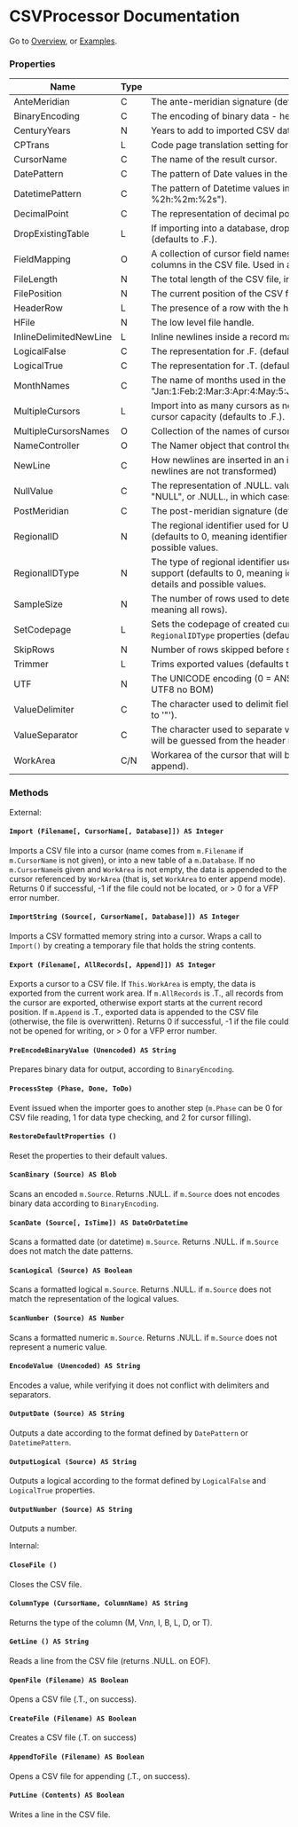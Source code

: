 # CSVProcessor Documentation

Go to [Overview](DOCUMENTATION.md "Overview"), or [Examples](examples.md "Examples").

### Properties

| Name | Type | Information |
| ---- | ---- | ----------- |
| AnteMeridian | C | The ante-meridian signature (defaults to "AM"). |
| BinaryEncoding | C | The encoding of binary data - hex, base64, or plain (defaults to "hex"). |
| CenturyYears | N | Years to add to imported CSV dates (defaults to 0). |
| CPTrans | L | Code page translation setting for new text columns (defaults to .T.) |
| CursorName | C | The name of the result cursor. |
| DatePattern | C | The pattern of Date values in the CSV file (defaults to "%4Y-%2M-%2D"). |
| DatetimePattern | C | The pattern of Datetime values in the CSV file (defaults to "%4Y-%2M-%2D %2h:%2m:%2s"). |
| DecimalPoint | C | The representation of decimal point in the CSV file (defaults to "."). |
| DropExistingTable | L | If importing into a database, drop existing table if the target table already exists (defaults to .F.). |
| FieldMapping | O | A collection of cursor field names, mapped (by indexed position or by key) to the columns in the CSV file. Used in append mode. |
| FileLength | N | The total length of the CSV file, in bytes. |
| FilePosition | N | The current position of the CSV file, while being read. |
| HeaderRow | L | The presence of a row with the header for columns (defaults to .T.). |
| HFile | N | The low level file handle. |
| InlineDelimitedNewLine | L | Inline newlines inside a record may be delimited with the value delimiter. |
| LogicalFalse | C | The representation for .F. (defaults to "F") |
| LogicalTrue | C | The representation for .T. (defaults to "T") |
| MonthNames | C | The name of months used in the date or datetime values (defaults to "Jan:1:Feb:2:Mar:3:Apr:4:May:5:Jun:6:Jul:7:Aug:8:Sep:9:Oct:10:Nov:11:Dec:12") |
| MultipleCursors | L | Import into as many cursors as needed if the number of columns exceeds single cursor capacity (defaults to .F.). |
| MultipleCursorsNames | O | Collection of the names of cursors imported in multiple cursors mode. |
| NameController | O | The Namer object that control the naming of fields and cursor. |
| NewLine | C | How newlines are inserted in an imported or exported value (defaults to .NULL., newlines are not transformed) |
| NullValue | C | The representation of .NULL. values (defaults to ""). Can be a string, such as "NULL", or .NULL., in which cases empty values are kept as such. |
| PostMeridian | C | The post-meridian signature (defaults to "PM"). |
| RegionalID | N | The regional identifier used for Unicode to ANSI charset translation support (defaults to 0, meaning identifier not set). See STRCONV() help for details and possible values. |
| RegionalIDType | N | The type of regional identifier used for Unicode to ANSI charset translation support (defaults to 0, meaning identifier type not set). See STRCONV() help for details and possible values. |
| SampleSize | N | The number of rows used to determine the column data type (defaults to 0, meaning all rows). |
| SetCodepage | L | Sets the codepage of created cursors, as defined by `RegionalID` and `RegionalIDType` properties (defaults to .F.). |
| SkipRows | N | Number of rows skipped before starting the import (defaults to 0) |
| Trimmer | L | Trims exported values (defaults to .T.) |
| UTF | N | The UNICODE encoding (0 = ANSI, 1 = LittleEndian, 2 = BigEndian, 3 = UTF8, 4 = UTF8 no BOM) |
| ValueDelimiter | C | The character used to delimit fields that may include value separators (defaults to '"'). |
| ValueSeparator | C | The character used to separate values (defaults to ","). If `.NULL.`, the separator will be guessed from the header row. |
| WorkArea | C/N | Workarea of the cursor that will be appended (defaults to empty, meaning no append). |

### Methods

External:

#### `Import (Filename[, CursorName[, Database]]) AS Integer`
Imports a CSV file into a cursor (name comes from `m.Filename` if `m.CursorName` is not given), or into a new table of a `m.Database`. If no `m.CursorName`is given and `WorkArea` is not empty, the data is appended to the cursor referenced by `WorkArea` (that is, set `WorkArea` to enter append mode).
Returns 0 if successful, -1 if the file could not be located, or > 0 for a VFP error number.

#### `ImportString (Source[, CursorName[, Database]]) AS Integer`
Imports a CSV formatted memory string into a cursor. Wraps a call to `Import()` by creating a temporary file that holds the string contents.

#### `Export (Filename[, AllRecords[, Append]]) AS Integer`
Exports a cursor to a CSV file. If `This.WorkArea` is empty, the data is exported from the current work area. If `m.AllRecords` is .T., all records from the cursor are exported, otherwise export starts at the current record position. If `m.Append` is .T., exported data is appended to the CSV file (otherwise, the file is overwritten).
Returns 0 if successful, -1 if the file could not be opened for writing, or > 0 for a VFP error number.

#### `PreEncodeBinaryValue (Unencoded) AS String`
Prepares binary data for output, according to `BinaryEncoding`.

#### `ProcessStep (Phase, Done, ToDo)`
Event issued when the importer goes to another step (`m.Phase` can be 0 for CSV file reading, 1 for data type checking, and 2 for cursor filling).

#### `RestoreDefaultProperties ()`
Reset the properties to their default values.

#### `ScanBinary (Source) AS Blob`
Scans an encoded `m.Source`. Returns .NULL. if `m.Source` does not encodes binary data according to `BinaryEncoding`.

#### `ScanDate (Source[, IsTime]) AS DateOrDatetime`
Scans a formatted date (or datetime) `m.Source`. Returns .NULL. if `m.Source` does not match the date patterns.

#### `ScanLogical (Source) AS Boolean`
Scans a formatted logical `m.Source`. Returns .NULL. if `m.Source` does not match the representation of the logical values.

#### `ScanNumber (Source) AS Number`
Scans a formatted numeric `m.Source`. Returns .NULL. if `m.Source` does not represent a numeric value.

#### `EncodeValue (Unencoded) AS String`
Encodes a value, while verifying it does not conflict with delimiters and separators. 

#### `OutputDate (Source) AS String`
Outputs a date according to the format defined by `DatePattern` or `DatetimePattern`.

#### `OutputLogical (Source) AS String`
Outputs a logical according to the format defined by `LogicalFalse` and `LogicalTrue` properties.

#### `OutputNumber (Source) AS String`
Outputs a number.

Internal:

#### `CloseFile ()`
Closes the CSV file.

#### `ColumnType (CursorName, ColumnName) AS String`
Returns the type of the column (M, V*nn*, I, B, L, D, or T).

#### `GetLine () AS String`
Reads a line from the CSV file (returns .NULL. on EOF).

#### `OpenFile (Filename) AS Boolean`
Opens a CSV file (.T., on success).

#### `CreateFile (Filename) AS Boolean`
Creates a CSV file (.T. on success)

#### `AppendToFile (Filename) AS Boolean`
Opens a CSV file for appending (.T., on success).

#### `PutLine (Contents) AS Boolean`
Writes a line in the CSV file.
